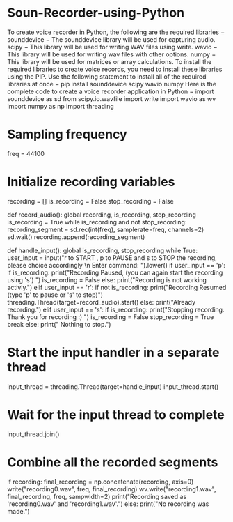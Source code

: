 # Soun-Recorder-using-Python
To create voice recorder in Python, the following are the required libraries −
sounddevice − The sounddevice library will be used for capturing audio.
scipy − This library will be used for writing WAV files using write.
wavio − This library will be used for writing wav files with other options.
numpy − This library will be used for matrices or array calculations.
To install the required libraries to create voice records, you need to install these libraries using the PIP. Use the following statement to install all of the required libraries at once − pip install sounddevice scipy wavio numpy
Here is the complete code to create a voice recorder application in Python −
import sounddevice as sd
from scipy.io.wavfile import write
import wavio as wv
import numpy as np
import threading
# Sampling frequency
freq = 44100

# Initialize recording variables
recording = []
is_recording = False
stop_recording = False

def record_audio():
   global recording, is_recording, stop_recording
   is_recording = True
   while is_recording and not stop_recording:
      recording_segment = sd.rec(int(freq), samplerate=freq, channels=2)
      sd.wait()
      recording.append(recording_segment)

def handle_input():
   global is_recording, stop_recording
   while True:
      user_input = input("r to START , p to PAUSE and s to STOP the recording, please choice accordingly \n Enter command: ").lower()
      if user_input == 'p':
         if is_recording:
            print("Recording Paused, (you can again start the recording using 's') ")
            is_recording = False
         else:
            print("Recording is not working activly.")
      elif user_input == 'r':
         if not is_recording:
            print("Recording Resumed (type 'p' to pause or 's' to stop)")
            threading.Thread(target=record_audio).start()
         else:
            print("Already recording.")
      elif user_input == 's':
         if is_recording:
            print("Stopping recording. Thank you for recording :) ")
            is_recording = False
            stop_recording = True
            break
         else:
            print(" Nothing to stop.")

# Start the input handler in a separate thread
input_thread = threading.Thread(target=handle_input)
input_thread.start()

# Wait for the input thread to complete
input_thread.join()

# Combine all the recorded segments
if recording:
   final_recording = np.concatenate(recording, axis=0)
   write("recording0.wav", freq, final_recording)
   wv.write("recording1.wav", final_recording, freq, sampwidth=2)
   print("Recording saved as 'recording0.wav' and 'recording1.wav'.")
else:
   print("No recording was made.")
